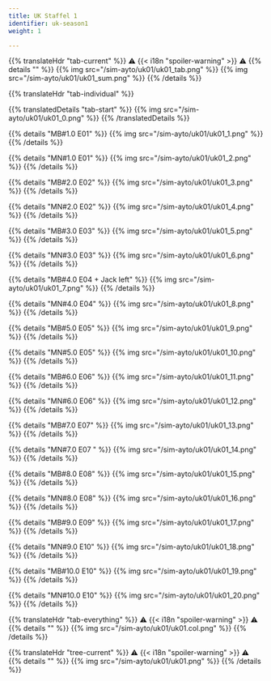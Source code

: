 ```yaml
---
title: UK Staffel 1
identifier: uk-season1
weight: 1

---
```


{{% translateHdr "tab-current" %}}
:warning: {{< i18n "spoiler-warning" >}} :warning:
{{% details "" %}}
{{% img src="/sim-ayto/uk01/uk01_tab.png" %}}
{{% img src="/sim-ayto/uk01/uk01_sum.png" %}}
{{% /details %}}

{{% translateHdr "tab-individual" %}}

{{% translatedDetails "tab-start" %}}
{{% img src="/sim-ayto/uk01/uk01_0.png" %}}
{{% /translatedDetails %}}

{{% details "MB#1.0 E01" %}}
{{% img src="/sim-ayto/uk01/uk01_1.png" %}}
{{% /details %}}

{{% details "MN#1.0 E01" %}}
{{% img src="/sim-ayto/uk01/uk01_2.png" %}}
{{% /details %}}

{{% details "MB#2.0 E02" %}}
{{% img src="/sim-ayto/uk01/uk01_3.png" %}}
{{% /details %}}

{{% details "MN#2.0 E02" %}}
{{% img src="/sim-ayto/uk01/uk01_4.png" %}}
{{% /details %}}

{{% details "MB#3.0 E03" %}}
{{% img src="/sim-ayto/uk01/uk01_5.png" %}}
{{% /details %}}

{{% details "MN#3.0 E03" %}}
{{% img src="/sim-ayto/uk01/uk01_6.png" %}}
{{% /details %}}

{{% details "MB#4.0 E04 + Jack left" %}}
{{% img src="/sim-ayto/uk01/uk01_7.png" %}}
{{% /details %}}

{{% details "MN#4.0 E04" %}}
{{% img src="/sim-ayto/uk01/uk01_8.png" %}}
{{% /details %}}

{{% details "MB#5.0 E05" %}}
{{% img src="/sim-ayto/uk01/uk01_9.png" %}}
{{% /details %}}

{{% details "MN#5.0 E05" %}}
{{% img src="/sim-ayto/uk01/uk01_10.png" %}}
{{% /details %}}

{{% details "MB#6.0 E06" %}}
{{% img src="/sim-ayto/uk01/uk01_11.png" %}}
{{% /details %}}

{{% details "MN#6.0 E06" %}}
{{% img src="/sim-ayto/uk01/uk01_12.png" %}}
{{% /details %}}

{{% details "MB#7.0 E07" %}}
{{% img src="/sim-ayto/uk01/uk01_13.png" %}}
{{% /details %}}

{{% details "MN#7.0 E07 " %}}
{{% img src="/sim-ayto/uk01/uk01_14.png" %}}
{{% /details %}}

{{% details "MB#8.0 E08" %}}
{{% img src="/sim-ayto/uk01/uk01_15.png" %}}
{{% /details %}}

{{% details "MN#8.0 E08" %}}
{{% img src="/sim-ayto/uk01/uk01_16.png" %}}
{{% /details %}}

{{% details "MB#9.0 E09" %}}
{{% img src="/sim-ayto/uk01/uk01_17.png" %}}
{{% /details %}}

{{% details "MN#9.0 E10" %}}
{{% img src="/sim-ayto/uk01/uk01_18.png" %}}
{{% /details %}}

{{% details "MB#10.0 E10" %}}
{{% img src="/sim-ayto/uk01/uk01_19.png" %}}
{{% /details %}}

{{% details "MN#10.0 E10" %}}
{{% img src="/sim-ayto/uk01/uk01_20.png" %}}
{{% /details %}}

{{% translateHdr "tab-everything" %}}
:warning: {{< i18n "spoiler-warning" >}} :warning:
{{% details "" %}}
{{% img src="/sim-ayto/uk01/uk01.col.png" %}}
{{% /details %}}

{{% translateHdr "tree-current" %}}
:warning: {{< i18n "spoiler-warning" >}} :warning:
{{% details "" %}}
{{% img src="/sim-ayto/uk01/uk01.png" %}}
{{% /details %}}
